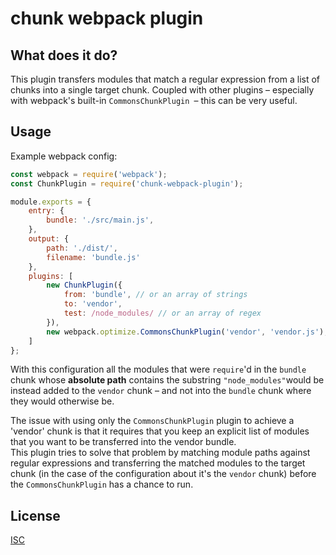 # chunk webpack plugin

## What does it do?

This plugin transfers modules that match a regular expression from a list of chunks into a single target chunk.
Coupled with other plugins – especially with webpack's built-in `CommonsChunkPlugin `– this can be very useful.

## Usage

Example webpack config:

```javascript
const webpack = require('webpack');
const ChunkPlugin = require('chunk-webpack-plugin');

module.exports = {
    entry: {
        bundle: './src/main.js',
    },
    output: {
        path: './dist/',
        filename: 'bundle.js'
    },
    plugins: [
        new ChunkPlugin({
            from: 'bundle', // or an array of strings
            to: 'vendor',
            test: /node_modules/ // or an array of regex
        }),
        new webpack.optimize.CommonsChunkPlugin('vendor', 'vendor.js'),
    ]
};
```

With this configuration all the modules that were `require`'d in the `bundle` chunk whose **absolute path** contains the
substring `"node_modules"`would be instead added to the `vendor` chunk – and not into the `bundle` chunk where they
would otherwise be.

The issue with using only the `CommonsChunkPlugin` plugin to achieve a 'vendor' chunk is that it requires that you keep 
an explicit list of modules that you want to be transferred into the vendor bundle.  
This plugin tries to solve that problem by matching module paths against regular expressions and transferring the
matched modules to the target chunk (in the case of the configuration about it's the `vendor` chunk) before the
`CommonsChunkPlugin` has a chance to run.

## License

[ISC](https://opensource.org/licenses/ISC)